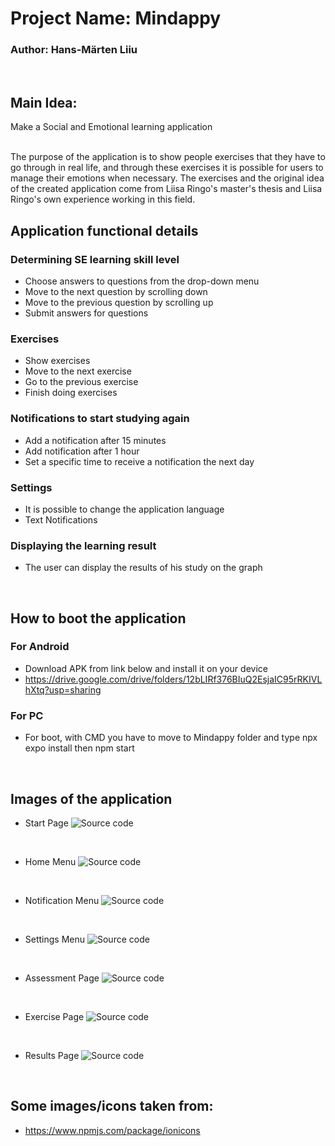 # Project Name: Mindappy
### Author: Hans-Märten Liiu
</br>

Main Idea:
-------------

Make a Social and Emotional learning application
</br>

</br>
The purpose of the application is to show people exercises that they have to go through in real life, and through these exercises it is possible for users to manage their emotions when necessary. The exercises and the original idea of the created application come from Liisa Ringo's master's thesis and Liisa Ringo's own experience working in this field.

</br>

## Application functional details
### Determining SE learning skill level
* Choose answers to questions from the drop-down menu
* Move to the next question by scrolling down
* Move to the previous question by scrolling up
* Submit answers for questions
### Exercises
* Show exercises
* Move to the next exercise
* Go to the previous exercise
* Finish doing exercises
### Notifications to start studying again
* Add a notification after 15 minutes
* Add notification after 1 hour
* Set a specific time to receive a notification the next day
### Settings
* It is possible to change the application language
* Text Notifications
### Displaying the learning result
* The user can display the results of his study on the graph


</br>


## How to boot the application
### For Android
* Download APK from link below and install it on your device
* https://drive.google.com/drive/folders/12bLIRf376BIuQ2EsjaIC95rRKIVLhXtq?usp=sharing

### For PC
* For boot, with CMD you have to move to Mindappy folder and type npx expo install then npm start

</br>

## Images of the application
* Start Page
![Source code](screenshots/StartPage.jpg)

</br>

* Home Menu
![Source code](screenshots/HomeMenu.jpg)

</br>

* Notification Menu
![Source code](screenshots/NotificationMenu.jpg)

</br>

* Settings Menu
![Source code](screenshots/SettingsMenu.jpg)

</br>

* Assessment Page
![Source code](screenshots/AssessmentPage.jpg)

</br>

* Exercise Page
![Source code](screenshots/ExercisePage.jpg)

</br>

* Results Page
![Source code](screenshots/ResultsPage.jpg)

</br>



## Some images/icons taken from:
* https://www.npmjs.com/package/ionicons
